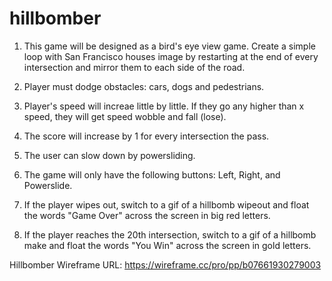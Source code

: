 # hillbomber

1) This game will be designed as a bird's eye view game. Create a simple loop with San Francisco houses image by restarting at the end of every intersection and mirror them to each side of the road.
  
2) Player must dodge obstacles: cars, dogs and pedestrians.

3) Player's speed will increae little by little. If they go any higher than x speed, they will get speed wobble and fall (lose).

4) The score will increase by 1 for every intersection the pass.

5) The user can slow down by powersliding.

6) The game will only have the following buttons: Left, Right, and Powerslide.

7) If the player wipes out, switch to a gif of a hillbomb wipeout and float the words "Game Over" across the screen in big red letters.

8) If the player reaches the 20th intersection, switch to a gif of a hillbomb make and float the words "You Win" across the screen in gold letters.



Hillbomber Wireframe URL: https://wireframe.cc/pro/pp/b07661930279003
